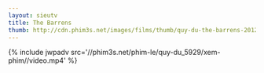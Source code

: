 ```yaml
---
layout: sieutv
title: The Barrens
thumb: http://cdn.phim3s.net/images/films/thumb/quy-du-the-barrens-2012.jpg
---
```

{% include jwpadv src='//phim3s.net/phim-le/quy-du_5929/xem-phim//video.mp4' %}
